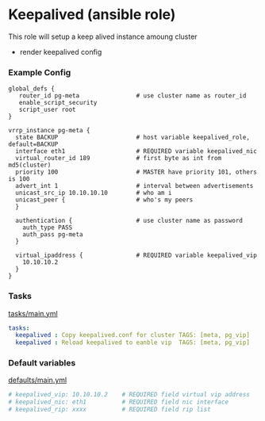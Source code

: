 # Keepalived (ansible role)

This role will setup a keep alived instance amoung cluster
* render keepalived config

### Example Config

```
global_defs {
   router_id pg-meta                # use cluster name as router_id
   enable_script_security
   script_user root
}

vrrp_instance pg-meta {
  state BACKUP                      # host variable keepalived_role, default=BACKUP
  interface eth1                    # REQUIRED variable keepalived_nic
  virtual_router_id 189             # first byte as int from md5(cluster)
  priority 100                      # MASTER have priority 101, others is 100
  advert_int 1                      # interval between advertisements
  unicast_src_ip 10.10.10.10        # who am i
  unicast_peer {                    # who's my peers
  }

  authentication {                  # use cluster name as password
    auth_type PASS
    auth_pass pg-meta
  }

  virtual_ipaddress {               # REQUIRED variable keepalived_vip
    10.10.10.2
  }
}
```

### Tasks

[tasks/main.yml](tasks/main.yml)

```yaml
tasks:
  keepalived : Copy keepalived.conf for cluster	TAGS: [meta, pg_vip]
  keepalived : Reload keepalived to eanble vip	TAGS: [meta, pg_vip]
```

### Default variables

[defaults/main.yml](defaults/main.yml)

```yaml
# keepalived_vip: 10.10.10.2    # REQUIRED field virtual vip address
# keepalived_nic: eth1          # REQUIRED field nic interface
# keepalived_rip: xxxx          # REQUIRED field rip list
```